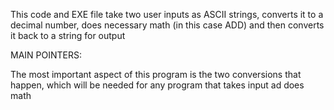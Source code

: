 This code and EXE file take two user inputs as ASCII strings, converts it to a decimal number, does necessary math (in this case ADD) and then converts it back to a string for output

MAIN POINTERS:

The most important aspect of this program is the two conversions that happen, which will be needed for any program that takes input ad does math
